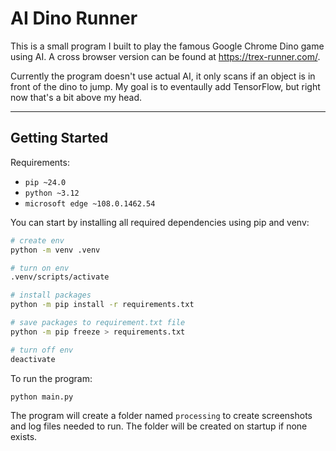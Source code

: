 # AI Dino Runner

This is a small program I built to play the famous Google Chrome Dino game using AI. A cross browser version can be found at <https://trex-runner.com/>.

Currently the program doesn't use actual AI, it only scans if an object is in front of the dino to jump. My goal is to eventaully add TensorFlow, but right now that's a bit above my head.

---

## Getting Started

Requirements:

* `pip ~24.0`
* `python ~3.12`
* `microsoft edge ~108.0.1462.54`

You can start by installing all required dependencies using pip and venv:

```bash
# create env
python -m venv .venv

# turn on env
.venv/scripts/activate

# install packages
python -m pip install -r requirements.txt

# save packages to requirement.txt file
python -m pip freeze > requirements.txt

# turn off env
deactivate
```

To run the program:

```bash
python main.py
```

The program will create a folder named `processing` to create screenshots and log files needed to run. The folder will be created on startup if none exists.
